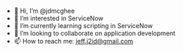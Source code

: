 - 👋 Hi, I’m @jdmcghee
- 👀 I’m interested in ServiceNow
- 🌱 I’m currently learning scripting in ServiceNow
- 💞️ I’m looking to collaborate on application development
- 📫 How to reach me: jeff.j2id@gmail.com

<!---
jdmcghee/jdmcghee is a ✨ special ✨ repository because its `README.md` (this file) appears on your GitHub profile.
You can click the Preview link to take a look at your changes.
--->

